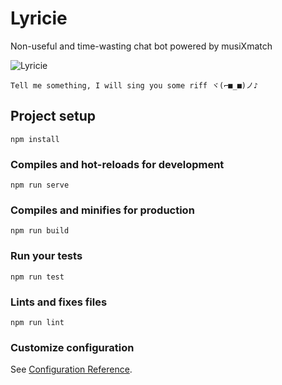 # Lyricie

Non-useful and time-wasting chat bot powered by musiXmatch

![Lyricie](https://firebasestorage.googleapis.com/v0/b/lyricie-bot.appspot.com/o/fb_cover.png?alt=media&token=1e769049-a8c8-4e46-b42f-42371f38985b)

``` Tell me something, I will sing you some riff ヾ(⌐■_■)ノ♪ ```

## Project setup
```
npm install
```

### Compiles and hot-reloads for development
```
npm run serve
```

### Compiles and minifies for production
```
npm run build
```

### Run your tests
```
npm run test
```

### Lints and fixes files
```
npm run lint
```

### Customize configuration
See [Configuration Reference](https://cli.vuejs.org/config/).
